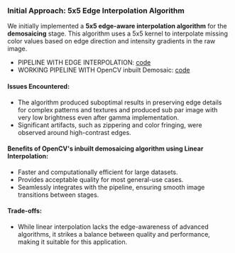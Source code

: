 
### Initial Approach: 5x5 Edge Interpolation Algorithm
We initially implemented a **5x5 edge-aware interpolation algorithm** for the **demosaicing** stage. This algorithm uses a 5x5 kernel to interpolate missing color values based on edge direction and intensity gradients in the raw image.

- PIPELINE WITH EDGE INTERPOLATION: [code](edge_pipeline.py)
- WORKING PIPELINE WITH OpenCV inbuilt Demosaic: [code](integrated_pipeline.py)
#### Issues Encountered:
- The algorithm produced suboptimal results in preserving edge details for complex patterns and textures and produced sub par image with very low brightness even after gamma implementation.
- Significant artifacts, such as zippering and color fringing, were observed around high-contrast edges.
  
#### Benefits of OpenCV's inbuilt demosaicing algorithm using Linear Interpolation:
- Faster and computationally efficient for large datasets.
- Provides acceptable quality for most general-use cases.
- Seamlessly integrates with the pipeline, ensuring smooth image transitions between stages.

#### Trade-offs:
- While linear interpolation lacks the edge-awareness of advanced algorithms, it strikes a balance between quality and performance, making it suitable for this application.
